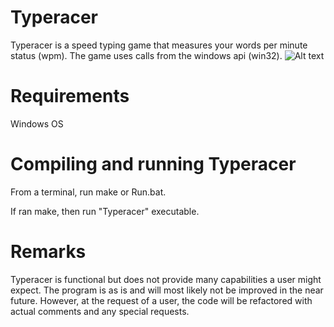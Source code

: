 # Typeracer
Typeracer is a speed typing game that measures your words per minute status (wpm). The game uses calls from the windows api (win32).
![Alt text](/C/Github/Typeracer.jpg?raw=true "Typeracer")

# Requirements
Windows OS

# Compiling and running Typeracer
From a terminal, run make or Run.bat.

If ran make, then run "Typeracer" executable.

# Remarks
Typeracer is functional but does not provide many capabilities a user might expect. The program is as is and will most likely not be improved in the near future. However, at the request of a user, the code will be refactored with actual comments and any special requests. 